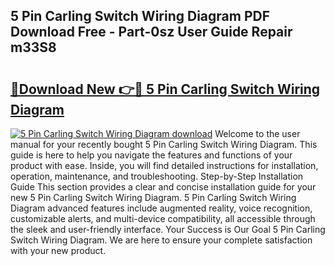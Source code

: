 ## 5 Pin Carling Switch Wiring Diagram PDF Download Free - Part-0sz User Guide Repair m33S8

# <h2><a href="http://dfpr8w6.blite.top/?on=5+Pin+Carling+Switch+Wiring+Diagram">🔗Download New 👉🔴 5 Pin Carling Switch Wiring Diagram</a></h2>

[![5 Pin Carling Switch Wiring Diagram download](https://i.imgur.com/lujVjoI.png)](http://dfpr8w6.blite.top/?on=5+Pin+Carling+Switch+Wiring+Diagram)
Welcome to the user manual for your recently bought 5 Pin Carling Switch Wiring Diagram. This guide is here to help you navigate the features and functions of your product with ease. Inside, you will find detailed instructions for installation, operation, maintenance, and troubleshooting. Step-by-Step Installation Guide This section provides a clear and concise installation guide for your new 5 Pin Carling Switch Wiring Diagram. 5 Pin Carling Switch Wiring Diagram advanced features include augmented reality, voice recognition, customizable alerts, and multi-device compatibility, all accessible through the sleek and user-friendly interface. Your Success is Our Goal 5 Pin Carling Switch Wiring Diagram. We are here to ensure your complete satisfaction with your new product.
